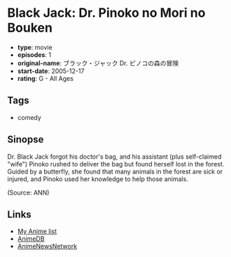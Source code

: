 # Black Jack: Dr. Pinoko no Mori no Bouken

-   **type**: movie
-   **episodes**: 1
-   **original-name**: ブラック・ジャック Dr. ピノコの森の冒険
-   **start-date**: 2005-12-17
-   **rating**: G - All Ages

## Tags

-   comedy

## Sinopse

Dr. Black Jack forgot his doctor's bag, and his assistant (plus self-claimed "wife") Pinoko rushed to deliver the bag but found herself lost in the forest. Guided by a butterfly, she found that many animals in the forest are sick or injured, and Pinoko used her knowledge to help those animals.

(Source: ANN)

## Links

-   [My Anime list](https://myanimelist.net/anime/4070/Black_Jack__Dr_Pinoko_no_Mori_no_Bouken)
-   [AnimeDB](http://anidb.info/perl-bin/animedb.pl?show=anime&aid=3506)
-   [AnimeNewsNetwork](http://www.animenewsnetwork.com/encyclopedia/anime.php?id=6242)
